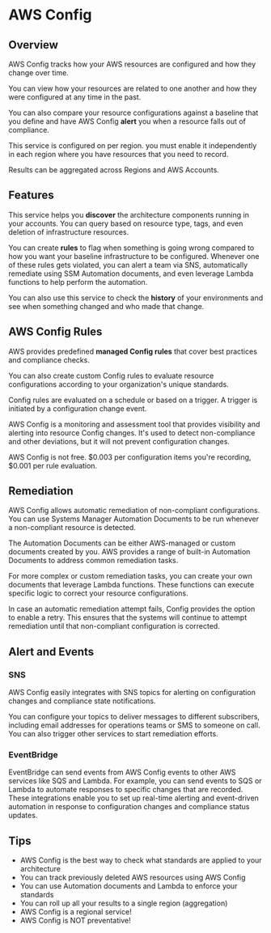 # AWS Config

## Overview

AWS Config tracks how your AWS resources are configured and how they change over time.

You can view how your resources are related to one another and how they were configured at any time in the past.

You can also compare your resource configurations against a baseline that you define and have AWS Config **alert** you when a resource falls out of compliance.

This service is configured on per region. you must enable it independently
in each region where you have resources that you need to record.

Results can be aggregated across Regions and AWS Accounts.


## Features

This service helps you **discover** the architecture components running in your accounts. You can query based on resource type, tags, and even deletion of infrastructure resources. 

You can create **rules** to flag when something is going wrong compared to how you want your baseline infrastructure to be configured. Whenever one of these rules gets violated, you can alert a team via SNS, automatically remediate using SSM Automation documents, and even leverage Lambda functions to help perform the automation.

You can also use this service to check the **history** of your environments and see when something changed and who made that change.


## AWS Config Rules

AWS provides predefined **managed Config rules** that cover best practices and compliance checks. 

You can also create custom Config rules to evaluate resource configurations according to your organization's unique standards.

Config rules are evaluated on a schedule or based on a trigger. A trigger is initiated by a configuration change event.

AWS Config is a monitoring and assessment tool that provides visibility and alerting into resource Config changes. It's used to detect non-compliance and other deviations, but it will not prevent configuration changes. 

AWS Config is not free. $0.003 per configuration items you're recording, $0.001 per rule evaluation.


## Remediation

AWS Config allows automatic remediation of non-compliant configurations. You can use Systems Manager Automation Documents to be run whenever a non-compliant resource is detected.

The Automation Documents can be either AWS-managed or custom documents created by you. AWS provides a range of built-in Automation Documents to address common remediation tasks.

For more complex or custom remediation tasks, you can create your own documents that leverage Lambda functions. These functions can execute specific logic to correct your resource configurations.

In case an automatic remediation attempt fails, Config provides the option to enable a retry. This ensures that the systems will continue to attempt remediation until that non-compliant configuration is corrected.


## Alert and Events

### SNS

AWS Config easily integrates with SNS topics for alerting on configuration changes and compliance state notifications.

You can configure your topics to deliver messages to different subscribers, including email addresses for operations teams or SMS to someone on call. You can also trigger other services to start remediation efforts.

### EventBridge

EventBridge can send events from AWS Config events to other AWS services like SQS and Lambda. For example, you can send events to SQS or Lambda to automate responses to specific changes that are recorded. These integrations enable you to set up real-time alerting and event-driven automation in response to configuration changes and compliance status updates.


## Tips

- AWS Config is the best way to check what standards are applied to your architecture
- You can track previously deleted AWS resources using AWS Config
- You can use Automation documents and Lambda to enforce your standards
- You can roll up all your results to a single region (aggregation)
- AWS Config is a regional service!
- AWS Config is NOT preventative!